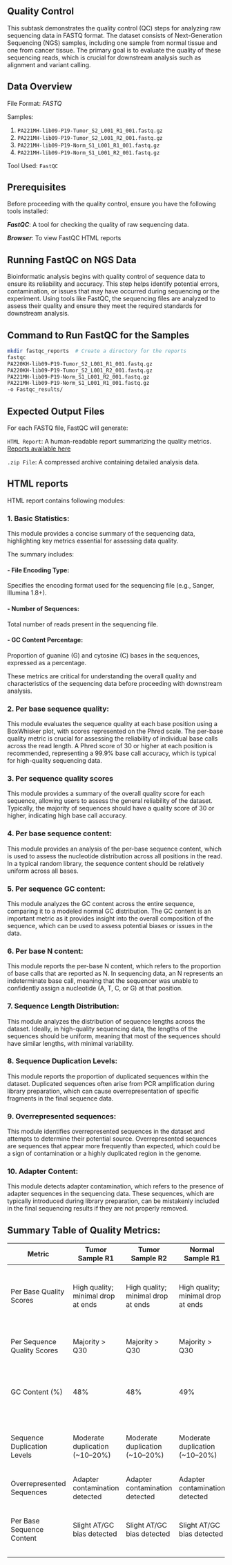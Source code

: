 ## Quality Control
This subtask demonstrates the quality control (QC) steps for analyzing raw sequencing data in FASTQ format. The dataset consists of Next-Generation Sequencing (NGS) samples, including one sample from normal tissue and one from cancer tissue. The primary goal is to evaluate the quality of these sequencing reads, which is crucial for downstream analysis such as alignment and variant calling.

## Data Overview

File Format: *FASTQ*

Samples:
1. `PA221MH-lib09-P19-Tumor_S2_L001_R1_001.fastq.gz`
2. `PA221MH-lib09-P19-Tumor_S2_L001_R2_001.fastq.gz`
3. `PA221MH-lib09-P19-Norm_S1_L001_R1_001.fastq.gz`
4. `PA221MH-lib09-P19-Norm_S1_L001_R2_001.fastq.gz`

Tool Used: `FastQC`

## Prerequisites
Before proceeding with the quality control, ensure you have the following tools installed:

***FastQC***: A tool for checking the quality of raw sequencing data.

***Browser***: To view FastQC HTML reports

## Running FastQC on NGS Data
Bioinformatic analysis begins with quality control of sequence data to ensure its reliability and accuracy. This step helps identify potential errors, contamination, or issues that may have occurred during sequencing or the experiment. Using tools like FastQC, the sequencing files are analyzed to assess their quality and ensure they meet the required standards for downstream analysis.

## Command to Run FastQC for the Samples
``` bash
mkdir fastqc_reports  # Create a directory for the reports
fastqc
PA220KH-lib09-P19-Tumor_S2_L001_R1_001.fastq.gz
PA220KH-lib09-P19-Tumor_S2_L001_R2_001.fastq.gz
PA221MH-lib09-P19-Norm_S1_L001_R2_001.fastq.gz
PA221MH-lib09-P19-Norm_S1_L001_R1_001.fastq.gz
-o Fastqc_results/
```
## Expected Output Files

For each FASTQ file, FastQC will generate:

`HTML Report`: A human-readable report summarizing the quality metrics. 
[Reports available here](https://github.com/thanushree024/PupilBio_CodingChallenge/tree/main/Task2/Sub_task_1/Reports)


`.zip File`: A compressed archive containing detailed analysis data.


## HTML reports
HTML report contains following modules:
### 1. Basic Statistics: 

This module provides a concise summary of the sequencing data, highlighting key metrics essential for assessing data quality. 

The summary includes:

#### - File Encoding Type: 
Specifies the encoding format used for the sequencing file (e.g., Sanger, Illumina 1.8+).

#### - Number of Sequences: 
Total number of reads present in the sequencing file.

#### - GC Content Percentage: 
Proportion of guanine (G) and cytosine (C) bases in the sequences, expressed as a percentage.

These metrics are critical for understanding the overall quality and characteristics of the sequencing data before proceeding with downstream analysis.


### 2. Per base sequence quality:
This module evaluates the sequence quality at each base position using a BoxWhisker plot, with scores represented on the Phred scale. The per-base quality metric is crucial for assessing the reliability of individual base calls across the read length.
A Phred score of 30 or higher at each position is recommended, representing a 99.9% base call accuracy, which is typical for high-quality sequencing data.


### 3. Per sequence quality scores
This module provides a summary of the overall quality score for each sequence, allowing users to assess the general reliability of the dataset. Typically, the majority of sequences should have a quality score of 30 or higher, indicating high base call accuracy.


### 4. Per base sequence content:
This module provides an analysis of the per-base sequence content, which is used to assess the nucleotide distribution across all positions in the read. In a typical random library, the sequence content should be relatively uniform across all bases.


### 5. Per sequence GC content:
This module analyzes the GC content across the entire sequence, comparing it to a modeled normal GC distribution. The GC content is an important metric as it provides insight into the overall composition of the sequence, which can be used to assess potential biases or issues in the data.

### 6. Per base N content:
This module reports the per-base N content, which refers to the proportion of base calls that are reported as N. In sequencing data, an N represents an indeterminate base call, meaning that the sequencer was unable to confidently assign a nucleotide (A, T, C, or G) at that position.

### 7. Sequence Length Distribution:
This module analyzes the distribution of sequence lengths across the dataset. Ideally, in high-quality sequencing data, the lengths of the sequences should be uniform, meaning that most of the sequences should have similar lengths, with minimal variability.

### 8. Sequence Duplication Levels:
This module reports the proportion of duplicated sequences within the dataset. Duplicated sequences often arise from PCR amplification during library preparation, which can cause overrepresentation of specific fragments in the final sequence data.

### 9. Overrepresented sequences: 
This module identifies overrepresented sequences in the dataset and attempts to determine their potential source. Overrepresented sequences are sequences that appear more frequently than expected, which could be a sign of contamination or a highly duplicated region in the genome.

### 10. Adapter Content:
This module detects adapter contamination, which refers to the presence of adapter sequences in the sequencing data. These sequences, which are typically introduced during library preparation, can be mistakenly included in the final sequencing results if they are not properly removed.

## Summary Table of Quality Metrics:

| Metric                        | Tumor Sample R1    | Tumor Sample R2    | Normal Sample R1  | Normal Sample R2  | Notes                                                              |
|-------------------------------|--------------------|--------------------|-------------------|-------------------|--------------------------------------------------------------------|
| Per Base Quality Scores       | High quality; minimal drop at ends | High quality; minimal drop at ends | High quality; minimal drop at ends | High quality; minimal drop at ends | All files passed quality thresholds for per-base scores.          |
| Per Sequence Quality Scores   | Majority > Q30      | Majority > Q30      | Majority > Q30     | Majority > Q30     | Indicative of high-quality reads.                                  |
| GC Content (%)                | 48%              | 48%               | 49%              | 49%              | Within expected range for human data (~40–60%).                    |
| Sequence Duplication Levels   | Moderate duplication (~10–20%) | Moderate duplication (~10–20%) | Moderate duplication (~10–20%)  | Moderate duplication (~10–20%) | May indicate over-sequencing or PCR artifacts.                    |
| Overrepresented Sequences     | Adapter contamination detected | Adapter contamination detected | Adapter contamination detected  | Adapter contamination detected  | Requires adapter trimming.                                         |
| Per Base Sequence Content     | Slight AT/GC bias detected | Slight AT/GC bias detected | Slight AT/GC bias detected | Slight AT/GC bias detected | Possibly due to technical artifacts or random priming.             |




